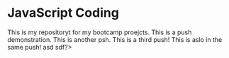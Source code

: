 # JavaScript Coding
This is my repositoryt for my bootcamp proejcts. 
This is a push demonstration. This is another psh.
This is a third push!
This is aslo in the same push!
asd
sdf?>